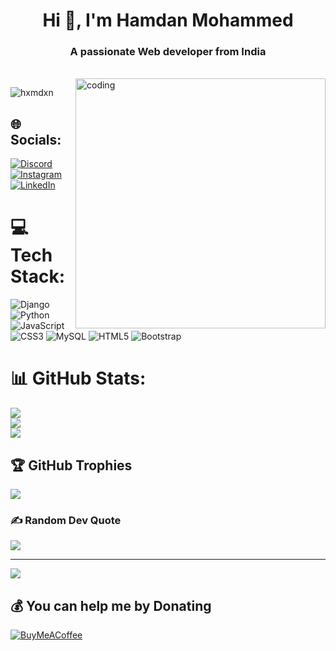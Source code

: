 <h1 align="center">Hi 👋, I'm Hamdan Mohammed</h1>
<h3 align="center">A passionate Web developer from India</h3><br>
<img align="right" alt="coding" width="400" src="https://www.fegno.com/wp-content/uploads/2022/03/web-development-company-in-kochi.gif">

<p align="left"> <img src="https://komarev.com/ghpvc/?username=hxmdxn&label=Profile%20views&color=0e75b6&style=flat" alt="hxmdxn" /> </p>
<h2> 🌐 Socials:</h2>

[![Discord](https://img.shields.io/badge/Discord-%237289DA.svg?logo=discord&logoColor=white)](http://discordapp.com/users/770256046866038844) [![Instagram](https://img.shields.io/badge/Instagram-%23E4405F.svg?logo=Instagram&logoColor=white)](https://www.instagram.com/hxmdx.n/?hl=en) [![LinkedIn](https://img.shields.io/badge/LinkedIn-%230077B5.svg?logo=linkedin&logoColor=white)](https://www.linkedin.com/in/hamdan-mohammed-3b88a225b/) 



# 💻 Tech Stack:
![Django](https://img.shields.io/badge/django-%23092E20.svg?style=for-the-badge&logo=django&logoColor=white) ![Python](https://img.shields.io/badge/python-3670A0?style=for-the-badge&logo=python&logoColor=ffdd54) ![JavaScript](https://img.shields.io/badge/javascript-%23323330.svg?style=for-the-badge&logo=javascript&logoColor=%23F7DF1E) ![CSS3](https://img.shields.io/badge/css3-%231572B6.svg?style=for-the-badge&logo=css3&logoColor=white) ![MySQL](https://img.shields.io/badge/mysql-%2300000f.svg?style=for-the-badge&logo=mysql&logoColor=white) ![HTML5](https://img.shields.io/badge/html5-%23E34F26.svg?style=for-the-badge&logo=html5&logoColor=white) ![Bootstrap](https://img.shields.io/badge/bootstrap-%238511FA.svg?style=for-the-badge&logo=bootstrap&logoColor=white)
# 📊 GitHub Stats:
![](https://github-readme-stats.vercel.app/api?username=Hxmdxn&theme=dark&hide_border=true&include_all_commits=true&count_private=true)<br/>
![](https://github-readme-streak-stats.herokuapp.com/?user=Hxmdxn&theme=dark&hide_border=true)<br/>
![](https://github-readme-stats.vercel.app/api/top-langs/?username=Hxmdxn&theme=dark&hide_border=true&include_all_commits=true&count_private=true&layout=compact)

## 🏆 GitHub Trophies
![](https://github-profile-trophy.vercel.app/?username=Hxmdxn&theme=radical&no-frame=true&no-bg=false&margin-w=4)

### ✍️ Random Dev Quote
![](https://quotes-github-readme.vercel.app/api?type=horizontal&theme=radical)

---
[![](https://visitcount.itsvg.in/api?id=Hxmdxn&icon=1&color=0)](https://visitcount.itsvg.in)

  ## 💰 You can help me by Donating
  [![BuyMeACoffee](https://img.shields.io/badge/Buy%20Me%20a%20Coffee-ffdd00?style=for-the-badge&logo=buy-me-a-coffee&logoColor=black)](https://buymeacoffee.com/https://www.buymeacoffee.com/hxmdxn) 

  
<!-- Proudly created with GPRM ( https://gprm.itsvg.in ) -->
